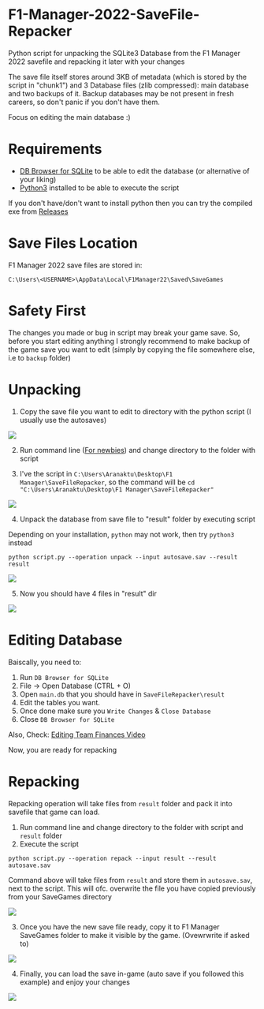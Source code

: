 # F1-Manager-2022-SaveFile-Repacker
Python script for unpacking the SQLite3 Database from the F1 Manager 2022 savefile and repacking it later with your changes

The save file itself stores around 3KB of metadata (which is stored by the script in "chunk1") and 3 Database files (zlib compressed): main database and two backups of it. 
Backup databases may be not present in fresh careers, so don't panic if you don't have them.

Focus on editing the main database :)

# Requirements

- [DB Browser for SQLite](https://sqlitebrowser.org/dl/) to be able to edit the database (or alternative of your liking)
- [Python3](https://www.python.org/downloads/) installed to be able to execute the script

If you don't have/don't want to install python then you can try the compiled exe from [Releases](https://github.com/xAranaktu/F1-Manager-2022-SaveFile-Repacker/releases)

# Save Files Location

F1 Manager 2022 save files are stored in:

`C:\Users\<USERNAME>\AppData\Local\F1Manager22\Saved\SaveGames`

# Safety First 

The changes you made or bug in script may break your game save.
So, before you start editing anything I strongly recommend to make backup of the game save you want to edit (simply by copying the file somewhere else, i.e to `backup` folder)


# Unpacking

1. Copy the save file you want to edit to directory with the python script (I usually use the autosaves)

![](https://i.imgur.com/48MjJtc.png)

2. Run command line ([For newbies](https://www.youtube.com/watch?v=uE9WgNr3OjM)) and change directory to the folder with script

3. I've the script in `C:\Users\Aranaktu\Desktop\F1 Manager\SaveFileRepacker`, so the command will be `cd "C:\Users\Aranaktu\Desktop\F1 Manager\SaveFileRepacker"`

![](https://i.imgur.com/zDfifBY.png)

4. Unpack the database from save file to "result" folder by executing script

Depending on your installation, `python` may not work, then try `python3` instead

`python script.py --operation unpack --input autosave.sav --result result`


![](https://i.imgur.com/f1flcsF.png)

5. Now you should have 4 files in "result" dir

![](https://i.imgur.com/8dRIiPS.png)

# Editing Database

Baiscally, you need to:
1. Run `DB Browser for SQLite`
2. File -> Open Database (CTRL + O)
3. Open `main.db` that you should have in `SaveFileRepacker\result`
4. Edit the tables you want.
5. Once done make sure you `Write Changes` & `Close Database`
6. Close `DB Browser for SQLite`

Also, Check: [Editing Team Finances Video](https://streamable.com/esib4t)

Now, you are ready for repacking

# Repacking

Repacking operation will take files from `result` folder and pack it into savefile that game can load.

1. Run command line and change directory to the folder with script and `result` folder
2. Execute the script

`python script.py --operation repack --input result --result autosave.sav`

Command above will take files from `result` and store them in `autosave.sav`, next to the script. This will ofc. overwrite the file you have copied previously from your SaveGames directory

![](https://i.imgur.com/661QCnx.png)

3. Once you have the new save file ready, copy it to F1 Manager SaveGames folder to make it visible by the game. (Ovewrwrite if asked to)

![](https://i.imgur.com/5lJIbJg.png)

4. Finally, you can load the save in-game (auto save if you followed this example) and enjoy your changes

![](https://i.imgur.com/ePDpzR6.png)
